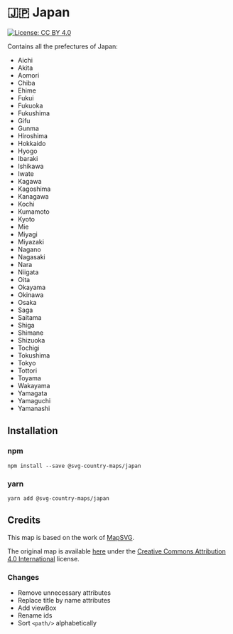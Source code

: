 # 🇯🇵 Japan

[![License: CC BY 4.0](https://img.shields.io/badge/License-CC%20BY%204.0-blue.svg)](https://creativecommons.org/licenses/by/4.0/)

Contains all the prefectures of Japan:
* Aichi
* Akita
* Aomori
* Chiba
* Ehime
* Fukui
* Fukuoka
* Fukushima
* Gifu
* Gunma
* Hiroshima
* Hokkaido
* Hyogo
* Ibaraki
* Ishikawa
* Iwate
* Kagawa
* Kagoshima
* Kanagawa
* Kochi
* Kumamoto
* Kyoto
* Mie
* Miyagi
* Miyazaki
* Nagano
* Nagasaki
* Nara
* Niigata
* Oita
* Okayama
* Okinawa
* Osaka
* Saga
* Saitama
* Shiga
* Shimane
* Shizuoka
* Tochigi
* Tokushima
* Tokyo
* Tottori
* Toyama
* Wakayama
* Yamagata
* Yamaguchi
* Yamanashi

## Installation

### npm

`npm install --save @svg-country-maps/japan`

### yarn

`yarn add @svg-country-maps/japan`

## Credits

This map is based on the work of [MapSVG](https://mapsvg.com).

The original map is available [here](https://mapsvg.com/maps/japan) under the [Creative Commons Attribution 4.0 International](https://creativecommons.org/licenses/by/4.0/) license.

### Changes

* Remove unnecessary attributes
* Replace title by name attributes
* Add viewBox
* Rename ids
* Sort `<path/>` alphabetically

